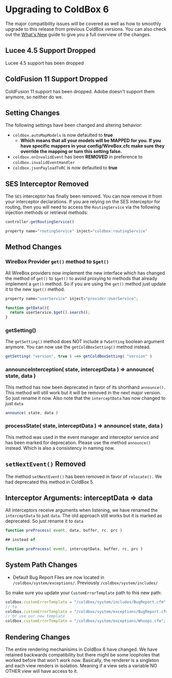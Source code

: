 # Upgrading to ColdBox 6

The major compatibility issues will be covered as well as how to smoothly upgrade to this release from previous ColdBox versions. You can also check out the [What's New](whats-new-with-6.0.0.md) guide to give you a full overview of the changes.

## Lucee 4.5 Support Dropped

Lucee 4.5 support has been dropped

## ColdFusion 11 Support Dropped

ColdFusion 11 support has been dropped. Adobe doesn't support them anymore, so neither do we.

## Setting Changes

The following settings have been changed and altering behavior:

* `coldbox.autoMapModels` is now defaulted to **true**
  * **Which means that all your models will be MAPPED for you. If you have specific mappers in your config/WireBox.cfc make sure they override the mapping or turn this setting false.**
* `coldbox.onInvalidEvent` has been **REMOVED** in preference to `coldbox.invalidEventHandler`
* `coldbox.jsonPayloadToRC` is now defaulted to **true**

## SES Interceptor Removed

The `SES` interceptor has finally been removed. You can now remove it from your interceptor declarations. If you are relying on the SES interceptor for routing, then you will need to access the `RoutingService` via the following injection methods or retrieval methods:

```javascript
controller.getRoutingService()

property name="routingService" inject="coldbox:routingService"
```

## **Method Changes**

### **WireBox Provider `get()` method to `$get()`**

All WireBox providers now implement the new interface which has changed the method of `get()` to `$get()` to avoid proxying to methods that already implement a `get()` method.  So if you are using the `get()` method just update it to the new `$get()` method.

```javascript
property name="userService" inject="provider:UserService";

function getData(){
  return userService.$get().search();
}
```

### **getSetting\(\)**

The `getSetting()` method does NOT include a `fwSetting` boolean argument anymore.  You can now use the `getColdBoxSetting()` method instead.

```javascript
getSetting( "version", true ) ==> getColdBoxSetting( "version" )
```

### announceInterception\( state, interceptData \) =&gt; announce\( state, data \)

This method has now been deprecated in favor of its shorthand `announce().`  This method will still work but it will be removed in the next major version. So just rename it now. Also note that the `interceptData` has now changed to just `data`

```javascript
announce( state, data )
```

### processState\( state, interceptData \) =&gt; announce\( state, data \)

This method was used in the event manager and interceptor service and has been marked for deprecation.  Please use the method `announce()` instead.  Which is also a consistency in naming now.

## `setNextEvent()` Removed

The method `setNextEvent()` has been removed in favor of `relocate().` We had deprecated this method in ColdBox 5.

## **Interceptor Arguments: interceptData =&gt; data**

All interceptors receive arguments when listening, we have renamed the `interceptData` to just `data`.  The old approach still works but it is marked as deprecated.  So just rename it to `data`

```javascript
function preProcess( event, data, buffer, rc, prc )

## instead of 

function preProcess( event, interceptData, buffer, rc, prc )
```

## System Path Changes

* Default Bug Report Files are now located in `/coldbox/system/exceptions/`. Previously `/coldbox/system/includes/`

So make sure you update your `CustomErrorTemplate` path to this new path:

```javascript
coldbox.customErrorTemplate = "/coldbox/system/includes/BugReport.cfm";
// to
coldbox.customErrorTemplate = "/coldbox/system/exceptions/BugReport.cfm";
// Or use our new template
coldbox.customErrorTemplate = "/coldbox/system/exceptions/Whoops.cfm";
```

## Rendering Changes

The entire rendering mechanisims in ColdBox 6 have changed.  We have retained backwards compatibility but there might be some loopholes that worked before that won't work now.  Basically, the renderer is a singleton and each view renders in isolation. Meaning if a view sets a variable NO OTHER view will have access to it.

